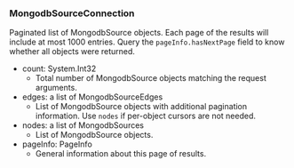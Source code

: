 ### MongodbSourceConnection
Paginated list of MongodbSource objects. Each page of the results will include at most 1000 entries. Query the `pageInfo.hasNextPage` field to know whether all objects were returned.

- count: System.Int32
  - Total number of MongodbSource objects matching the request arguments.
- edges: a list of MongodbSourceEdges
  - List of MongodbSource objects with additional pagination information. Use `nodes` if per-object cursors are not needed.
- nodes: a list of MongodbSources
  - List of MongodbSource objects.
- pageInfo: PageInfo
  - General information about this page of results.
